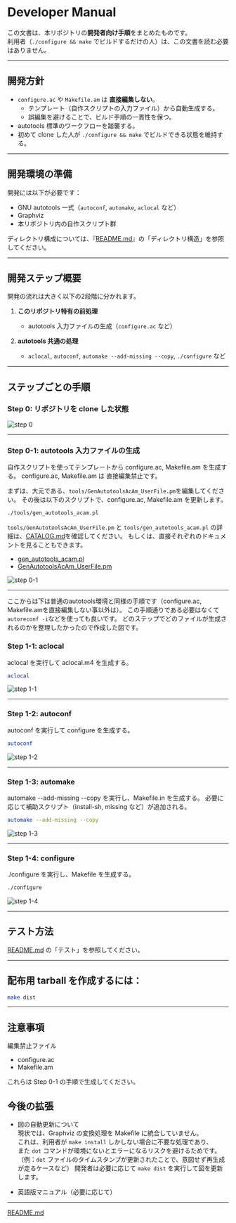 # Developer Manual

この文書は、本リポジトリの**開発者向け手順**をまとめたものです。  
利用者（`./configure && make` でビルドするだけの人）は、この文書を読む必要はありません。

---


## 開発方針

- `configure.ac` や `Makefile.am` は **直接編集しない**。  
  - テンプレート（自作スクリプトの入力ファイル）から自動生成する。  
  - 誤編集を避けることで、ビルド手順の一貫性を保つ。  
- autotools 標準のワークフローを踏襲する。  
- 初めて clone した人が `./configure && make` でビルドできる状態を維持する。  

---


## 開発環境の準備

開発には以下が必要です：

- GNU autotools 一式（`autoconf`, `automake`, `aclocal` など）
- Graphviz
- 本リポジトリ内の自作スクリプト群

ディレクトリ構成については、『[README.md](../README.md)』の「ディレクトリ構造」を参照してください。

---


## 開発ステップ概要

開発の流れは大きく以下の2段階に分かれます。

1. **このリポジトリ特有の前処理**
   - autotools 入力ファイルの生成（`configure.ac` など）

2. **autotools 共通の処理**
   - `aclocal`, `autoconf`, `automake --add-missing --copy`, `./configure` など

---


## ステップごとの手順

### Step 0: リポジトリを clone した状態
![step 0](devel_step_0.svg)

---


### Step 0-1: autotools 入力ファイルの生成

自作スクリプトを使ってテンプレートから configure.ac, Makefile.am を生成する。
configure.ac, Makefile.am は 直接編集禁止です。

まずは、大元である、`tools/GenAutotoolsAcAm_UserFile.pm`を編集してください。
その後は以下のスクリプトで、configure.ac, Makefile.am を更新します。

```sh
./tools/gen_autotools_acam.pl
```

`tools/GenAutotoolsAcAm_UserFile.pm` と `tools/gen_autotools_acam.pl` の詳細は、[CATALOG.md](CATALOG.md)を確認してください。
もしくは、直接それぞれのドキュメントを見ることもできます。

- [gen_autotools_acam.pl](gen_autotools_acam.pl.md)
- [GenAutotoolsAcAm_UserFile.pm](GenAutotoolsAcAm_UserFile.pm.md)

![step 0-1](devel_step_0_1.svg)

---


ここからは下は普通のautotools環境と同様の手順です（configure.ac, Makefile.amを直接編集しない事以外は）。
この手順通りである必要はなくて`autoreconf -i`などを使っても良いです。
どのステップでどのファイルが生成されるのかを整理したかったので作成した図です。


### Step 1-1: aclocal

aclocal を実行して aclocal.m4 を生成する。

```sh
aclocal
```

![step 1-1](devel_step_1_1.svg)

---


### Step 1-2: autoconf

autoconf を実行して configure を生成する。

```sh
autoconf
```

![step 1-2](devel_step_1_2.svg)

---


### Step 1-3: automake

automake --add-missing --copy を実行し、Makefile.in を生成する。
必要に応じて補助スクリプト（install-sh, missing など）が追加される。

```sh
automake --add-missing --copy
```

![step 1-3](devel_step_1_3.svg)

---


### Step 1-4: configure

./configure を実行し、Makefile を生成する。

```sh
./configure
```

![step 1-4](devel_step_1_4.svg)

---


## テスト方法

[README.md](../README.md) の「テスト」を参照してください。

---


## 配布用 tarball を作成するには：

```sh
make dist
```

---


## 注意事項

編集禁止ファイル

- configure.ac
- Makefile.am

これらは Step 0-1 の手順で生成してください。

## 今後の拡張

- 図の自動更新について  
  現状では、Graphviz の変換処理を Makefile に統合していません。  
  これは、利用者が `make install` しかしない場合に不要な処理であり、  
  また `dot` コマンドが環境にないとエラーになるリスクを避けるためです。  
  （例：`dot` ファイルのタイムスタンプが更新されたことで、意図せず再生成が走るケースなど）
  開発者は必要に応じて `make dist` を実行して図を更新します。
  
- 英語版マニュアル（必要に応じて）

* * *
[README.md](../README.md)
